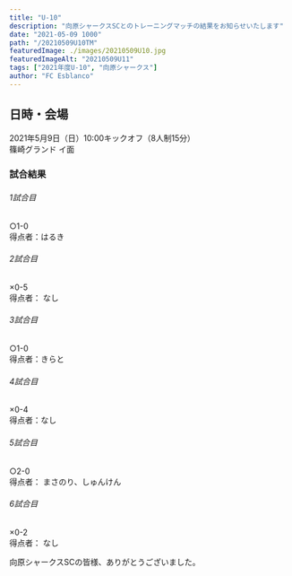 ```yaml
---
title: "U-10"
description: "向原シャークスSCとのトレーニングマッチの結果をお知らせいたします"
date: "2021-05-09 1000"
path: "/20210509U10TM"
featuredImage: ./images/20210509U10.jpg
featuredImageAlt: "20210509U11"
tags: ["2021年度U-10", "向原シャークス"]
author: "FC Esblanco"
---
```




## 日時・会場

2021年5月9日（日）10:00キックオフ（8人制15分）  
篠崎グランド イ面  

### 試合結果

######  1試合目  
○1-0  
得点者：はるき

###### 2試合目  
×0-5  
得点者： なし

######  3試合目  
○1-0  
得点者：きらと

######  4試合目  
×0-4    
得点者：なし

###### 5試合目  
○2-0    
得点者： まさのり、しゅんけん

###### 6試合目  
×0-2    
得点者： なし


向原シャークスSCの皆様、ありがとうございました。

